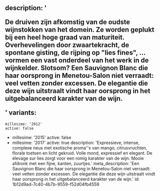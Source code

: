description: '<p>De druiven zijn afkomstig van de oudste wijnstokken van het domein. Ze worden geplukt bij een heel hoge graad van maturiteit. Overhevelingen door zwaartekracht, de spontane gisting, de rijping op "lies fines", ... vormen een vast onderdeel van het werk in de wijnkelder. Slotsom? Een Sauvignon Blanc die haar oorsprong in Menetou-Salon niet verraadt: veel vetten zonder excessen. De elegantie die deze wijn uitstraalt vindt haar oorsprong in het uitgebalanceerd karakter van de wijn.</p>'
variants:
  -
    millesime: '2012'
    active: false
  -
    millesime: '2015'
    active: false
  -
    millesime: '2017'
    active: true
    description: 'Expressieve, intense, complexe neus met exotische aroma''s van mango, citrusvruchten, florale toetsen en licht gekruid. Volle mond, expressief en elegant. De élevage sur lies zorgt voor een romig karakter van de wijn. Mooie afdronk met een fijne, kanten, zuurtjes.'
meta_description: 'Een Sauvignon Blanc die haar oorsprong in Menetou-Salon niet verraadt: veel vetten zonder excessen. De elegantie die deze wijn uitstraalt vindt haar oorsprong in het uitgebalanceerd karakter van de wijn.'
id: 1b12d9ad-7c40-4b7b-9559-f52d04fb4559
